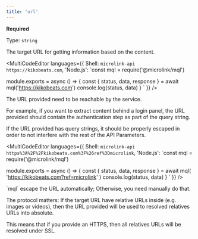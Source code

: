 ```yaml
---
title: 'url'
--- 
```


**Required**

Type: `string`

The target URL for getting information based on the content.

<MultiCodeEditor languages={{
  Shell: `microlink-api https://kikobeats.com`,
  'Node.js': `const mql = require('@microlink/mql')
 
module.exports = async () => {
  const { status, data, response } = await mql('https://kikobeats.com')
  console.log(status, data)
}
  `
  }} 
/>

The URL provided need to be reachable by the service. 

For example, if you want to extract content behind a login panel, the URL provided should contain the authentication step as part of the query string.

If the URL provided has query strings, it should be properly escaped in order to not interfere with the rest of the API Parameters.

<MultiCodeEditor languages={{
  Shell: `microlink-api https%3A%2F%2Fkikobeats.com%3F%26ref%3Dmicrolink`,
  'Node.js': `const mql = require('@microlink/mql')
 
module.exports = async () => {
  const { status, data, response } = await mql(
    'https://kikobeats.com?ref=microlink'
  )
  console.log(status, data)
}
  `
  }} 
/>

<Figcaption>`mql` escape the URL automatically; Otherwise, you need manually do that.</Figcaption>

The protocol matters: If the target URL have relative URLs inside (e.g. images or videos), then the URL provided will be used to resolved relatives URLs into absolute.

This means that if you provide an HTTPS, then all relatives URLs will be resolved under SSL.
